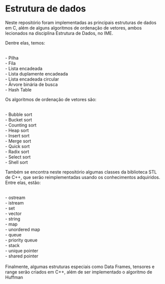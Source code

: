 # Estrutura de dados
Neste repositório foram implementadas as principais estruturas de dados em C, além de alguns algoritmos de ordenação de vetores, ambos lecionados na disciplina Estrutura de Dados, no IME.

Dentre elas, temos:

<br> - Pilha
<br> - Fila
<br> - Lista encadeada
<br> - Lista duplamente encadeada
<br> - Lista encadeada circular
<br> - Árvore binária de busca
<br> - Hash Table

Os algoritmos de ordenação de vetores são:

<br> - Bubble sort
<br> - Bucket sort
<br> - Counting sort
<br> - Heap sort
<br> - Insert sort
<br> - Merge sort
<br> - Quick sort
<br> - Radix sort
<br> - Select sort
<br> - Shell sort

Também se encontra neste repositório algumas classes da biblioteca STL de C++, que serão reimplementadas usando os conhecimentos adquiridos. Entre elas, estão:

<br> - ostream
<br> - istream
<br> - set
<br> - vector
<br> - string
<br> - map
<br> - unordered map
<br> - queue
<br> - priority queue
<br> - stack
<br> - unique pointer
<br> - shared pointer
<br>
 <br> Finalmente, algumas estruturas especiais como Data Frames, tensores e range serão criados em C++, além de ser implementado o algoritmo de Huffman
